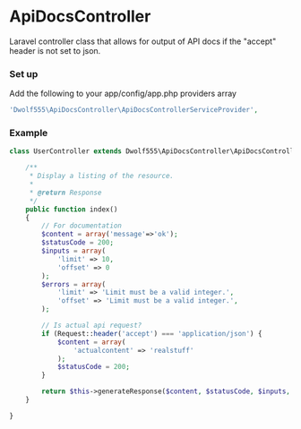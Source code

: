 # ApiDocsController

Laravel controller class that allows for output of API docs if the "accept" header is not set to json.

### Set up

Add the following to your app/config/app.php providers array

```php
'Dwolf555\ApiDocsController\ApiDocsControllerServiceProvider',
```

### Example

```php
class UserController extends Dwolf555\ApiDocsController\ApiDocsController {

    /**
     * Display a listing of the resource.
     *
     * @return Response
     */
    public function index()
    {
        // For documentation
        $content = array('message'=>'ok');
        $statusCode = 200;
        $inputs = array(
            'limit' => 10,
            'offset' => 0
        );
        $errors = array(
            'limit' => 'Limit must be a valid integer.',
            'offset' => 'Limit must be a valid integer.',
        );

        // Is actual api request?
        if (Request::header('accept') === 'application/json') {
            $content = array(
                'actualcontent' => 'realstuff'
            );
            $statusCode = 200;
        }

        return $this->generateResponse($content, $statusCode, $inputs, $errors);
    }

}
```